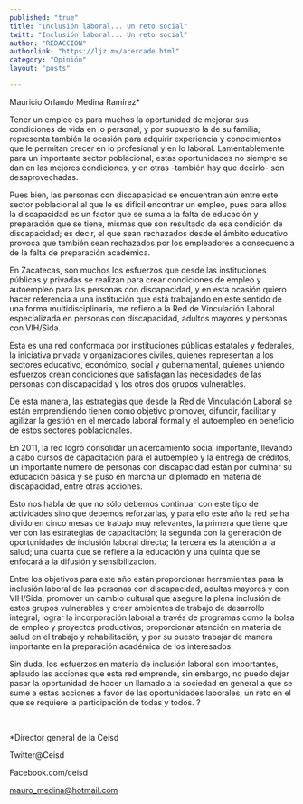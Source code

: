 ```yaml
---
published: "true"
title: "Inclusión laboral... Un reto social"
twitt: "Inclusión laboral... Un reto social"
author: "REDACCION"
authorlink: "https://ljz.mx/acercade.html"
category: "Opinión"
layout: "posts"

---
```



  Mauricio Orlando Medina Ramírez*



  Tener un empleo es para muchos la oportunidad de mejorar sus condiciones de vida en lo personal, y por supuesto la de su familia; representa también la ocasión para adquirir experiencia y conocimientos que le permitan crecer en lo profesional y en lo laboral. Lamentablemente para un importante sector poblacional, estas oportunidades no siempre se dan en las mejores condiciones, y en otras -también hay que decirlo- son desaprovechadas.



  Pues bien, las personas con discapacidad se encuentran aún entre este sector poblacional al que le es difícil encontrar un empleo, pues para ellos la discapacidad es un factor que se suma a la falta de educación y preparación que se tiene, mismas que son resultado de esa condición de discapacidad; es decir, el que sean rechazados desde el ámbito educativo provoca que también sean rechazados por los empleadores a consecuencia de la falta de preparación académica.



  En Zacatecas, son muchos los esfuerzos que desde las instituciones públicas y privadas se realizan para crear condiciones de empleo y autoempleo para las personas con discapacidad, y en esta ocasión quiero hacer referencia a una institución que está trabajando en este sentido de una forma multidisciplinaria, me refiero a la Red de Vinculación Laboral especializada en personas con discapacidad, adultos mayores y personas con VIH/Sida.



  Esta es una red conformada por instituciones públicas estatales y federales, la iniciativa privada y organizaciones civiles, quienes representan a los sectores educativo, económico, social y gubernamental, quienes uniendo esfuerzos crean condiciones que satisfagan las necesidades de las personas con discapacidad y los otros dos grupos vulnerables.



  De esta manera, las estrategias que desde la Red de Vinculación Laboral se están emprendiendo tienen como objetivo promover, difundir, facilitar y agilizar la gestión en el mercado laboral formal y el autoempleo en beneficio de estos sectores poblacionales.



  En 2011, la red logró consolidar un acercamiento social importante, llevando a cabo cursos de capacitación para el autoempleo y la entrega de créditos, un importante número de personas con discapacidad están por culminar su educación básica y se puso en marcha un diplomado en materia de discapacidad, entre otras acciones.



  Esto nos habla de que no sólo debemos continuar con este tipo de actividades sino que debemos reforzarlas, y para ello este año la red se ha divido en cinco mesas de trabajo muy relevantes, la primera que tiene que ver con las estrategias de capacitación; la segunda con la generación de oportunidades de inclusión laboral directa; la tercera es la atención a la salud; una cuarta que se refiere a la educación y una quinta que se enfocará a la difusión y sensibilización.



  Entre los objetivos para este año están proporcionar herramientas para la inclusión laboral de las personas con discapacidad, adultas mayores y con VIH/Sida; promover un cambio cultural que asegure la plena inclusión de estos grupos vulnerables y crear ambientes de trabajo de desarrollo integral; lograr la incorporación laboral a través de programas como la bolsa de empleo y proyectos productivos; proporcionar atención en materia de salud en el trabajo y rehabilitación, y por su puesto trabajar de manera importante en la preparación académica de los interesados.



  Sin duda, los esfuerzos en materia de inclusión laboral son importantes, aplaudo las acciones que esta red emprende, sin embargo, no puedo dejar pasar la oportunidad de hacer un llamado a la sociedad en general a que se sume a estas acciones a favor de las oportunidades laborales, un reto en el que se requiere la participación de todas y todos. ?



   



  *Director general de la Ceisd



  Twitter@Ceisd



  Facebook.com/ceisd



  mauro_medina@hotmail.com


